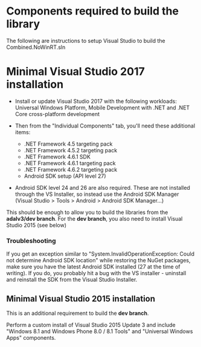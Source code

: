 # Components required to build the library

The following are instructions to setup Visual Studio to build the Combined.NoWinRT.sln

# Minimal Visual Studio 2017 installation 

* Install or update Visual Studio 2017 with the following workloads: Universal Windows Platform, Mobile Development with .NET and .NET Core cross-platform development 
* Then from the "Individual Components" tab, you'll need these additional items: 

    * .NET Framework 4.5 targeting pack
    * .NET Framework 4.5.2 targeting pack
    * .NET Framework 4.6.1 SDK 
    * .NET Framework 4.6.1 targeting pack
    * .NET Framework 4.6.2 targeting pack
    * Android SDK setup (API level 27)


* Android SDK level 24 and 26 are also required. These are not installed through the VS Installer, so instead use the Android SDK Manager (Visual Studio > Tools > Android > Android SDK Manager…)

This should be enough to allow you to build the libraries from the **adalv3/dev branch**. For the **dev branch**, you also need to install Visual Studio 2015 (see below) 

 ### Troubleshooting
If you get an exception similar to "System.InvalidOperationException: Could not determine Android SDK location" while restoring the NuGet packages, make sure you have the latest Android SDK installed (27 at the time of writing). If you do, you probably hit a bug with the VS installer - uninstall and reinstall the SDK from the Visual Studio Installer. 

## Minimal Visual Studio 2015 installation

This is an additional requirement to build the **dev branch**.

Perform a custom install of Visual Studio 2015 Update 3 and include "Windows 8.1 and Windows Phone 8.0 / 8.1 Tools" and "Universal Windows Apps" components.
